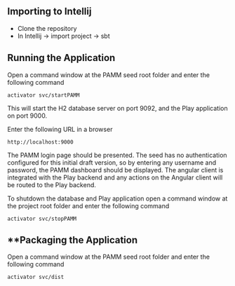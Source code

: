 Importing to Intellij
--
- Clone the repository
- In Intellij -> import project -> sbt


Running the Application
--

Open a command window at the PAMM seed root folder and enter the following command

	activator svc/startPAMM

This will start the H2 database server on port 9092, and the Play application on port 9000.

Enter the following URL in a browser

    http://localhost:9000

The PAMM login page should be presented. The seed has no authentication configured for this initial draft version, so by entering any username and password, the PAMM dashboard should be displayed. The angular client is integrated with the Play backend and any actions on the Angular client will be routed to the Play backend.

To shutdown the database and Play application open a command window at the project root folder and enter the following command

	activator svc/stopPAMM


**Packaging the Application
--

Open a command window at the PAMM seed root folder and enter the following command

	activator svc/dist
